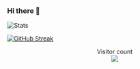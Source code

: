 ### Hi there 👋

![Stats](https://github-readme-stats.vercel.app/api?username=lukeg007&show_icons=true&count_private=true&hide_title=true&theme=radical&hide_border=true#center)

[![GitHub Streak](http://github-readme-streak-stats.herokuapp.com?user=lukeg007&theme=radical&hide_border=true&date_format=j%20M%5B%20Y%5D)](https://git.io/streak-stats#center)


<p align="center"> 
  Visitor count<br>
  <img src="https://profile-counter.glitch.me/LukeG007/count.svg" />

</p>
